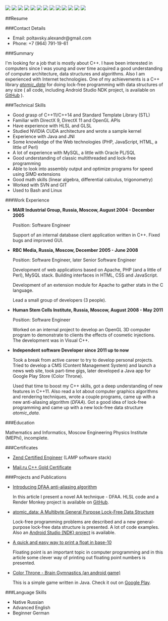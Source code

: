 
 <div class="resume">

<img src="images/cpp.png" class="resume-logo" />
<img src="images/java.png" class="resume-logo" />
<img src="images/mysql.png" class="resume-logo" />
<img src="images/git.png" class="resume-logo" />
<img src="images/svn.png" class="resume-logo" />
<img src="images/linux.png" class="resume-logo" />
<img src="images/vim.png" class="resume-logo" />
<img src="images/php.png" class="resume-logo" />
<img src="images/javascript.png" class="resume-logo" />
<img src="images/android.png" class="resume-logo" />
<img src="images/perl.png" class="resume-logo" />
<img src="images/directx.png" class="resume-logo" />
<img src="images/opengl.png" class="resume-logo" />


##Resume


###Contact Details

  * Email: poltavsky.alexandr&#64;gmail.com
  * Phone: +7 (964) 791-19-61


###Summary

  I'm looking for a job that is mostly about C++. I have been interested in computers since I was 
  young and over time acquired a good understanding of computer architecture, data structures and
  algorithms. Also I am experienced with Internet technologies. One of my achievements is a C++ 
  library [*atomic\_data*][ad] for doing lock-free programming with data structures of any size 
  ( all code, including Android Studio NDK project, is available on [GitHub][] ).

  [DFAA]: http://alexpolt.github.io/dfaa.html "DFAA Anti-Aliasing Algorthim"
  [JCGT]: http://jcgt.org/ "the Journal of Computer Graphics Techniques"
  [GitHub]: https://github.com/alexpolt/ "GitHub: Alexandr Poltavsky"
  [ad]: http://alexpolt.github.io/atomic-data.html 
                  "atomic_data: A Multibyte General Purpose Lock-Free Data Structure"



###Technical Skills

  * Good grasp of C++11/C++14 and Standard Template Library (STL)
  * Familiar with DirectX 9, DirectX 11 and OpenGL APIs
  * Have experience with HLSL and GLSL
  * Studied NVIDIA CUDA architecture and wrote a sample kernel
  * Experience with Java and JNI
  * Some knowledge of the Web technologies (PHP, JavaScript, HTML, a little of Perl)
  * A lot of experience with MySQL, a little with Oracle PL/SQL
  * Good understanding of classic multithreaded and lock-free programming
  * Able to look into assembly output and optimize programs for speed using SIMD extensions
  * Good math skills (linear algebra, differential calculus, trigonometry)
  * Worked with SVN and GIT
  * Used to Bash and Linux


###Work Experience

* **MAIR Industrial Group, Russia, Moscow, August 2004 - December 2005**

  Position: Software Engineer

  Support of an internal database client application written in C++. Fixed bugs and improved GUI.


* **RBC Media, Russia, Moscow, December 2005 - June 2008**

  Position: Software Engineer, later Senior Software Engineer

  Development of web applications based on Apache, PHP (and a little of Perl), MySQL stack. 
  Building interfaces in HTML, CSS and JavaScript.

  Development of an extension module for Apache to gather stats in the C language.

  Lead a small group of developers (3 people).


* **Human Stem Cells Institute, Russia, Moscow, August 2008 - May 2011**

  Position: Software Engineer

  Worked on an internal project to develop an OpenGL 3D computer program to demonstrate to clients
  the effects of cosmetic injections. The development was in Visual C++.


* **Independent software Developer since 2011 up to now**

  Took a break from active career to try to develop personal projects. Tried to develop a 
  CMS (Content Management System) and launch a news web site, took part-time gigs, later 
  developed a Java app for Google Play Store (Color Throne). 

  Used that time to boost my C++ skills, got a deep understanding of new features in C++11.
  Also read a lot about computer graphics algorithms and rendering techniques, wrote a couple 
  programs, came up with a new anti-aliasing algorithm (*DFAA*). Got a good idea of lock-free
  programming and came up with a new lock-free data structure *atomic\_data*.
  

###Education

  Mathematics and Informatics, Moscow Engineering Physics Institute (MEPhi), incomplete.


###Certificates

  * [Zend Certified Engineer](http://www.zend.com/en/yellow-pages/ZEND004080) (LAMP software stack)

  * [Mail.ru C++ Gold Certificate](https://certification.mail.ru/certificates/d7f3561b-7cda-44b7-9110-1b0fc35f0285/en/)



###Projects and Publications

  * [Introducing DFAA anti-aliasing algorithm](http://alexpolt.github.io/dfaa.html)

    In this article I present a novel AA technique - DFAA. HLSL code and a Render Monkey project is 
    available on [GitHub](https://github.com/alexpolt/DFAA).

  * [atomic\_data: A Multibyte General Purpose Lock-Free Data Structure](http://alexpolt.github.io/atomic-data.html)

    Lock-free programming problems are described and a new general-purpose lock-free data structure
    is presented. A lot of code examples. Also an 
    [Android Studio (NDK) project](https://github.com/alexpolt/atomic_data) is available.

  * [A quick and easy way to print a float in base-10](http://alexpolt.github.io/print-fp.html)

    Floating point is an important topic in computer programming and in this article some clever
    way of printing out floating point numbers is presented.

  * [Color Throne - Brain Gymnastics (an android game)](http://alexpolt.github.io/color-throne.html)

    This is a simple game written in Java. Check it out on 
    [Google Play](https://play.google.com/store/apps/details?id=poltavsky.alexandr.colorthronefree).


###Language Skills

  * Native Russian
  * Advanced English
  * Beginner German



<div style="clear: both;"></div>

 </div>


